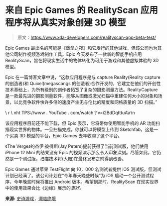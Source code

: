 # 来自 Epic Games 的 RealityScan 应用程序将从真实对象创建 3D 模型

> 原文：<https://www.xda-developers.com/realityscan-app-beta-test/>

Epic Games 最出名的可能是《堡垒之夜》和它发行的其他游戏，但该公司也为其他公司制作视频游戏制作工具。Epic 今天发布了一款新的智能手机应用 RealityScan，旨在将现实生活中的物体转化为可用于游戏和其他虚拟体验的 3D 模型。

Epic 在一篇博客文章中说，“这款应用程序是与 capture Reality(Reality capture 的创造者)和 Quixel(megascangs 的创造者)合作开发的，它建立在他们的开创性技术基础上，为所有级别的创作者拓宽了复杂的摄影测量方法。RealityCapture 是一款最先进的摄影测量软件，能够从图像或激光扫描中重建任何大小的对象和场景，以比竞争软件快许多倍的速度产生无与伦比的精度和网格质量的 3D 扫描。”

\ r \ nht TPS://www . YouTube . com/watch？v=i2BdDqtttuA\r\n

该应用程序目前还不能下载，但 Epic 表示，它将带你使用智能手机的 AR 功能扫描现实世界的物体。一旦扫描完成，你就可以将模型上传到 Sketchfab，这是一个买卖 3D 模型的平台，Epic Games 去年收购了这个平台。

《The Verge》的杰伊·彼得斯(Jay Peters)提前获得了当前测试版，他们使用 iPhone 12 Mini 的结果没有 Epic 的视频演示那么令人印象深刻。尽管如此，它仍然是一个测试版，扫描技术将(大概)在最终发布之前得到改善。

Epic Games 通过苹果 TestFlight 向 10，000 名测试者提供 iOS 测试版，但测试计划已经满了。该公司计划在“今年春天晚些时候”为 iOS 启动一个公开测试程序，今年晚些时候将推出 Android 版本。希望到那时，RealityScan 在现实世界中的使用效果会比《边缘》展示的*更好。*

**来源:** [史诗游戏](https://www.epicgames.com/site/en-US/news/epic-games-introduces-realityscan-app-now-in-limited-beta)，[濒临绝境](https://www.theverge.com/2022/4/4/23010382/epic-games-realityscan-app-3d-models-smartphone-photos)